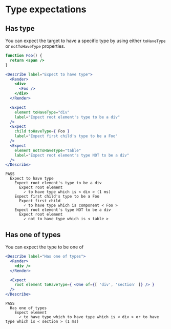 Type expectations
===

## Has type

You can expect the target to have a specific type by using either `toHaveType` or `notToHaveType` properties.

```jsx
function Foo() {
  return <span />
}

<Describe label="Expect to have type">
  <Render>
    <div>
      <Foo />
    </div>
  </Render>

  <Expect
    element toHaveType="div"
    label="Expect root element's type to be a div"
  />
  <Expect 
    child toHaveType={ Foo }
    label="Expect first child's type to be a Foo"
  />
  <Expect
    element notToHaveType="table"
    label="Expect root element's type NOT to be a div"
  />
</Describe>
```

```
PASS
  Expect to have type
    Expect root element's type to be a div
      Expect root element
        ✓ to have type which is < div > (1 ms)
    Expect first child's type to be a Foo
      Expect first child
        ✓ to have type which is component < Foo >
    Expect root element's type NOT to be a div
      Expect root element
        ✓ not to have type which is < table >

```

## Has one of types

You can expect the type to be one of

```jsx
<Describe label="Has one of types">
  <Render>
    <div />
  </Render>

  <Expect
    root element toHaveType={ <One of={[ 'div', 'section' ]} /> }
  />
</Describe>
```

```
PASS
  Has one of types
    Expect element
      ✓ to have type which to have type which is < div > or to have type which is < section > (1 ms)
```